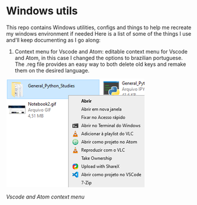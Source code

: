 # Windows utils <img src="https://cdn.jsdelivr.net/gh/devicons/devicon/icons/windows8/windows8-original.svg" width="10" height="10"/>

This repo contains Windows utilities, configs and things to help me recreate my windows environment if needed
Here is a list of some of the things I use and'll keep documenting as I go along:

1. Context menu for Vscode and Atom:
    editable context menu for Vscode and Atom, in this case I changed the options to brazilian portuguese. The .reg file provides an easy way to both delete old keys and remake them on the desired language.
    
![vscode and atom context menu](./images/Vscode_Atom_Menu_Windows.png)

*Vscode and Atom context menu*


